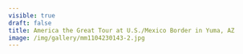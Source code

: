 ```yaml
---
visible: true
draft: false
title: America the Great Tour at U.S./Mexico Border in Yuma, AZ
image: /img/gallery/mm1104230143-2.jpg
---
```


